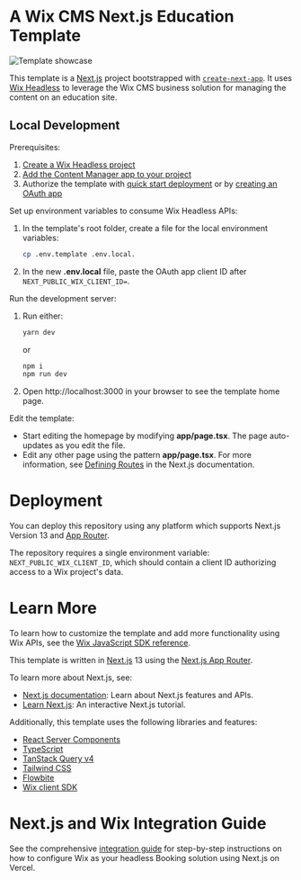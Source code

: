 # A Wix CMS Next.js Education Template

![Template showcase](docs/media/template-showcase.gif)

This template is a [Next.js](https://nextjs.org/) project bootstrapped with [`create-next-app`](https://github.com/vercel/next.js/tree/canary/packages/create-next-app). It uses [Wix Headless](https://dev.wix.com/api/sdk/about-wix-headless/overview) to leverage the Wix CMS business solution for managing the content on an education site.

## Local Development

Prerequisites:

1. [Create a Wix Headless project](https://dev.wix.com/docs/go-headless/getting-started/setup/general-setup/create-a-project)
2. [Add the Content Manager app to your project](https://dev.wix.com/docs/go-headless/getting-started/setup/general-setup/add-apps-to-a-project)
3. Authorize the template with [quick start deployment](https://manage.wix.com/headless-funnel-nextjs/select-platform?templateName=cms) or by [creating an OAuth app](https://dev.wix.com/docs/go-headless/getting-started/setup/authorization/create-an-o-auth-app-for-visitors-and-members)

Set up environment variables to consume Wix Headless APIs:

1. In the template's root folder, create a file for the local environment variables:
   ```sh
   cp .env.template .env.local.
   ```
2. In the new **.env.local** file, paste the OAuth app client ID after `NEXT_PUBLIC_WIX_CLIENT_ID=`.

Run the development server:

1. Run either:

   ```sh
   yarn dev
   ```

   or

   ```sh
   npm i
   npm run dev
   ```

2. Open http://localhost:3000 in your browser to see the template home page.

Edit the template:

- Start editing the homepage by modifying **app/page.tsx**. The page auto-updates as you edit the file.
- Edit any other page using the pattern **app/page.tsx**. For more information, see [Defining Routes](https://beta.nextjs.org/docs/routing/defining-routes) in the Next.js documentation.

# Deployment

You can deploy this repository using any platform which supports Next.js Version 13 and [App Router](https://nextjs.org/docs/app).

The repository requires a single environment variable: `NEXT_PUBLIC_WIX_CLIENT_ID`, which should contain a client ID authorizing access to a Wix project's data.

# Learn More

To learn how to customize the template and add more functionality using Wix APIs, see the [Wix JavaScript SDK reference](https://dev.wix.com/api/sdk).

This template is written in [Next.js](https://nextjs.org/docs) 13 using the [Next.js App Router](https://nextjs.org/docs/app).

To learn more about Next.js, see:

- [Next.js documentation](https://nextjs.org/docs): Learn about Next.js features and APIs.
- [Learn Next.js](https://nextjs.org/learn): An interactive Next.js tutorial.

Additionally, this template uses the following libraries and features:

- [React Server Components](https://nextjs.org/docs/advanced-features/react-18/server-components)
- [TypeScript](https://www.typescriptlang.org/docs/handbook/release-notes/typescript-4-9.html)
- [TanStack Query v4](https://tanstack.com/query/latest)
- [Tailwind CSS](https://tailwindcss.com/)
- [Flowbite](https://flowbite.com/)
- [Wix client SDK](https://dev.wix.com/api/sdk/introduction)

# Next.js and Wix Integration Guide

See the comprehensive [integration guide](./docs/integration-guide.md) for step-by-step instructions on how to configure Wix as your headless Booking solution using Next.js on Vercel.
